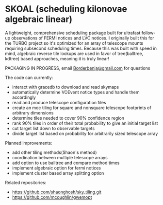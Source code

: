 # SKOAL (scheduling kilonovae algebraic linear)
A lightweight, comprehensive scheduling package built for ultrafast follow-up observations of FERMI notices and LVC notices. I originally built this for the TURBO project so it's optimized for an array of telescope mounts requiring subsecond scheduling times. Because this was built with speed in mind, algebraic reverse tile lookups are used in favor of tree(balltree, kdtree) based approaches, meaning it is truly linear!


PACKAGING IN PROGRESS,
email Borderbenja@gmail.com for questions

The code can currently:
- interact with gracedb to download and read skymaps
- automatically determine VOEvent notice types and handle them accordingly
- read and produce telescope configuration files
- create an moc tiling for square and nonsquare telescope footprints of arbitrary dimensions
- determine tiles needed to cover 90% confidence region
- rank 90% tiles in order of their total probability to give an initial target list
- cut target list down to observable targets
- divide target list based on probability for arbitrarily sized telescope array

Planned improvements:
- add other tiling methods(Shaon's method)
- coordination between multiple telescope arrays
- add option to use balltree and compare method times
- implement algebraic option for fermi notices
- implement cluster based array splitting option


Related repositories:
- https://github.com/shaonghosh/sky_tiling.git 
- https://github.com/mcoughlin/gwemopt
